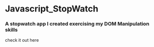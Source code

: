 # Javascript_StopWatch

### A stopwatch app I created exercising my DOM Manipulation skills

check it out here 
